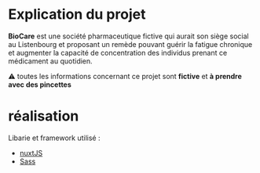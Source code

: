 
# Explication du projet

**BioCare** est une société pharmaceutique fictive qui aurait son siège social au Listenbourg et
proposant un remède pouvant guérir la fatigue chronique et augmenter la capacité de concentration des individus 
prenant ce médicament au quotidien. 

⚠️ toutes les informations concernant ce projet sont **fictive** et **à prendre avec des pincettes**


# réalisation

Libarie et framework utilisé :
- [nuxtJS](https://nuxt.com/)
- [Sass](https://sass-lang.com/)